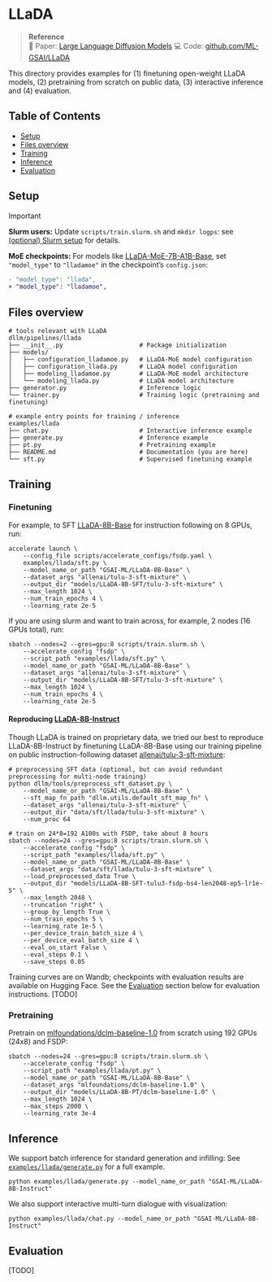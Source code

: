 # LLaDA

> **Reference**  
> 📄 Paper: [Large Language Diffusion Models](https://arxiv.org/abs/2502.09992)
> 💻 Code: [github.com/ML-GSAI/LLaDA](https://github.com/ML-GSAI/LLaDA)

This directory provides examples for (1) finetuning open-weight LLaDA models, (2) pretraining from scratch on public data, (3) interactive inference and (4) evaluation.

## Table of Contents
- [Setup](#setup)
- [Files overview](#files-overview)
- [Training](#training)
    <!-- - [Finetuning LLaDA-8B-Base](#finetuning-llada-8b-base)
    - [Pretraining from scratch](#pretraining-from-scratch) -->
- [Inference](#inference)
- [Evaluation](#evaluation)

## Setup
> [!IMPORTANT]  
> **Slurm users:** Update `scripts/train.slurm.sh` and `mkdir logps`: see [(optional) Slurm setup](/README.md/#optional-slurm-setup) for details.
>
> **MoE checkpoints:** For models like [LLaDA-MoE-7B-A1B-Base](https://huggingface.co/inclusionAI/LLaDA-MoE-7B-A1B-Base), set `"model_type"` to `"lladamoe"` in the checkpoint’s `config.json`:
> ```diff
> - "model_type": "llada",
> + "model_type": "lladamoe",
> ```
>


##  Files overview
```
# tools relevant with LLaDA
dllm/pipelines/llada
├── __init__.py                     # Package initialization
├── models/
│   ├── configuration_lladamoe.py   # LLaDA-MoE model configuration
│   ├── configuration_llada.py      # LLaDA model configuration
│   ├── modeling_lladamoe.py        # LLaDA-MoE model architecture
│   └── modeling_llada.py           # LLaDA model architecture
├── generator.py                    # Inference logic
└── trainer.py                      # Training logic (pretraining and finetuning)

# example entry points for training / inference
examples/llada
├── chat.py                         # Interactive inference example
├── generate.py                     # Inference example
├── pt.py                           # Pretraining example
├── README.md                       # Documentation (you are here)
└── sft.py                          # Supervised finetuning example
```
<!-- > [!NOTE] -->
<!-- >  - We fixed attention mask bugs in [`modeling_lladamoe.py`](/dllm/pipelines/llada/models/modeling_lladamoe.py) and [`modeling_llada.py`](/dllm/pipelines/llada/models/modeling_llada.py). We recommend loading models with `dllm.utils.get_tokenizer`; otherwise `import dllm` before calling `AutoModel.from_pretrained` to ensure the correct models from `dllm` are used. 
> 
>  - We fixed bugs in `chat_template` and assign `mask_token` through `dllm.utils.get_tokenizer`. If you use `AutoTokenizer`, keep in mind to set `chat_template` and `mask_token` appropriately yourselves. -->

<!-- > [!WARNING]  
> Before loading MoE checkpoints (e.g., [inclusionAI/LLaDA-MoE-7B-A1B-Base](https://huggingface.co/inclusionAI/LLaDA-MoE-7B-A1B-Base)), first overwrite the `model_type` field from `inclusionAI/LLaDA-MoE-7B-A1B-Base/config.json`:  
> ```diff
> - "model_type": "llada",
> + "model_type": "lladamoe",
> ``` -->

## Training

<!-- > [!NOTE]
> Here are some useful tips for training:
> - Use a subset of data: `--dataset_args "allenai/tulu-3-sft-mixture[train:10000,test:1000]"`; 
> 
> - Concatenate datasets: `--dataset_args "allenai/tulu-3-sft-mixture|HuggingFaceTB/smoltalk"`;
>
> - Train with LoRA and 4bit quantization: `--load_in_4bit True --lora True`. -->

### Finetuning

For example, to SFT [LLaDA-8B-Base](https://huggingface.co/GSAI-ML/LLaDA-8B-Base) for instruction following on 8 GPUs, run:
```shell
accelerate launch \
    --config_file scripts/accelerate_configs/fsdp.yaml \
    examples/llada/sft.py \
    --model_name_or_path "GSAI-ML/LLaDA-8B-Base" \
    --dataset_args "allenai/tulu-3-sft-mixture" \
    --output_dir "models/LLaDA-8B-SFT/tulu-3-sft-mixture" \
    --max_length 1024 \ 
    --num_train_epochs 4 \
    --learning_rate 2e-5
```
If you are using slurm and want to train across, for example, 2 nodes (16 GPUs total), run:
```shell
sbatch --nodes=2 --gres=gpu:8 scripts/train.slurm.sh \
    --accelerate_config "fsdp" \
    --script_path "examples/llada/sft.py" \
    --model_name_or_path "GSAI-ML/LLaDA-8B-Base" \
    --dataset_args "allenai/tulu-3-sft-mixture" \
    --output_dir "models/LLaDA-8B-SFT/tulu-3-sft-mixture" \
    --max_length 1024 \ 
    --num_train_epochs 4 \
    --learning_rate 2e-5
```

<!-- **Reproducing [LLaDA-8B-Instruct](https://huggingface.co/GSAI-ML/LLaDA-8B-Instruct)**. Though LLaDA is trained on proprietary data, we tried our best to reproduce LLaDA-8B-Instruct by finetuning LLaDA-8B-Base using our training pipeline on public instruction-following dataset [allenai/tulu-3-sft-mixture](https://huggingface.co/datasets/allenai/tulu-3-sft-mixture): -->

#### Reproducing [LLaDA-8B-Instruct](https://huggingface.co/GSAI-ML/LLaDA-8B-Instruct)
Though LLaDA is trained on proprietary data, we tried our best to reproduce LLaDA-8B-Instruct by finetuning LLaDA-8B-Base using our training pipeline on public instruction-following dataset [allenai/tulu-3-sft-mixture](https://huggingface.co/datasets/allenai/tulu-3-sft-mixture):

```shell
# preprocessing SFT data (optional, but can avoid redundant preprocessing for multi-node training)
python dllm/tools/preprocess_sft_dataset.py \
    --model_name_or_path "GSAI-ML/LLaDA-8B-Base" \
    --sft_map_fn_path "dllm.utils.default_sft_map_fn" \
    --dataset_args "allenai/tulu-3-sft-mixture" \
    --output_dir "data/sft/llada/tulu-3-sft-mixture" \
    --num_proc 64

# train on 24*8=192 A100s with FSDP, take about 8 hours
sbatch --nodes=24 --gres=gpu:8 scripts/train.slurm.sh \
    --accelerate_config "fsdp" \
    --script_path "examples/llada/sft.py" \
    --model_name_or_path "GSAI-ML/LLaDA-8B-Base" \
    --dataset_args "data/sft/llada/tulu-3-sft-mixture" \
    --load_preprocessed_data True \
    --output_dir "models/LLaDA-8B-SFT-tulu3-fsdp-bs4-len2048-ep5-lr1e-5" \
    --max_length 2048 \
    --truncation "right" \
    --group_by_length True \
    --num_train_epochs 5 \
    --learning_rate 1e-5 \
    --per_device_train_batch_size 4 \
    --per_device_eval_batch_size 4 \
    --eval_on_start False \
    --eval_steps 0.1 \
    --save_steps 0.05
```
Training curves are on Wandb; checkpoints with evaluation results are available on Hugging Face. See the [Evaluation](#evaluation) section below for evaluation instructions.
[TODO]


### Pretraining
<!-- > [!NOTE] 
> 
> This is an educational example demonstrating how to reproduce LLaDA pretraining and finetuning on public data. We do not guarantee performance comparable to the official LLaDA models. -->

Pretrain on [mlfoundations/dclm-baseline-1.0](https://huggingface.co/datasets/mlfoundations/dclm-baseline-1.0) from scratch using 192 GPUs (24x8) and FSDP:
```shell
sbatch --nodes=24 --gres=gpu:8 scripts/train.slurm.sh \
    --accelerate_config "fsdp" \
    --script_path "examples/llada/pt.py" \
    --model_name_or_path "GSAI-ML/LLaDA-8B-Base" \
    --dataset_args "mlfoundations/dclm-baseline-1.0" \
    --output_dir "models/LLaDA-8B-PT/dclm-baseline-1.0" \
    --max_length 1024 \ 
    --max_steps 2000 \
    --learning_rate 3e-4
```

## Inference
We support batch inference for standard generation and infilling:
See [`examples/llada/generate.py`](/examples/llada/generate.py) for a full example.
```shell
python examples/llada/generate.py --model_name_or_path "GSAI-ML/LLaDA-8B-Instruct"
```
We also support interactive multi-turn dialogue with visualization:
<!-- See [`examples/llada/chat.py`](/examples/llada/chat.py) for a full example. -->
```shell
python examples/llada/chat.py --model_name_or_path "GSAI-ML/LLaDA-8B-Instruct"
```

## Evaluation
[TODO]
